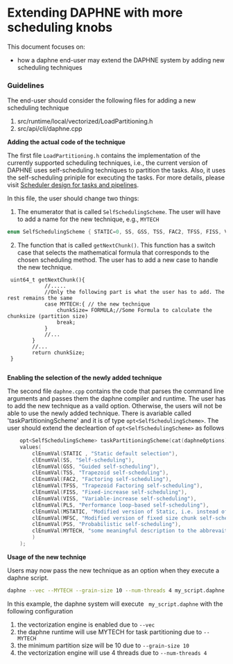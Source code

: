 <!--
Copyright 2021 The DAPHNE Consortium

Licensed under the Apache License, Version 2.0 (the "License");
you may not use this file except in compliance with the License.
You may obtain a copy of the License at

    http://www.apache.org/licenses/LICENSE-2.0

Unless required by applicable law or agreed to in writing, software
distributed under the License is distributed on an "AS IS" BASIS,
WITHOUT WARRANTIES OR CONDITIONS OF ANY KIND, either express or implied.
See the License for the specific language governing permissions and
limitations under the License.
-->

# Extending DAPHNE with more scheduling knobs

This document focuses on:
- how a daphne end-user may extend the DAPHNE system by adding new scheduling techniques

### Guidelines

The end-user should consider the following files for adding a new scheduling technique
1. src/runtime/local/vectorized/LoadPartitioning.h
2. src/api/cli/daphne.cpp

**Adding the actual code of the technique**

The first file `LoadPartitioning.h` contains the implementation of the currently supported scheduling techniques, i.e., the current version of DAPHNE uses self-scheduling techniques to partition the tasks. Also, it uses the self-scheduling priniple for executing the tasks. 
For more details, please visit [Scheduler design for tasks and pipelines](https://daphne-eu.eu/wp-content/uploads/2021/11/Deliverable-5.1-fin.pdf).

In this file, the user should change two things:
1. The enumerator that is called `SelfSchedulingScheme`. The user will have to add a name for the new technique, e.g., `MYTECH`

```c++
enum SelfSchedulingScheme { STATIC=0, SS, GSS, TSS, FAC2, TFSS, FISS, VISS, PLS, MSTATIC, MFSC, PSS, MYTECH };
```

2. The function that is called `getNextChunk()`. This function has a switch case that selects the mathematical formula that corresponds to the chosen scheduling method. The user has to add a new case to handle the new technique.

```c+++
 uint64_t getNextChunk(){  
            //.....
            //Only the following part is what the user has to add. The rest remains the same
            case MYTECH:{ // the new technique
                chunkSize= FORMULA;//Some Formula to calculate the chunksize (partition size)
                break; 
            }
            //...
        }
        //...
        return chunkSize;
 }
            
``` 
**Enabling the selection of the newly added technique**

The second file `daphne.cpp` contains the code that parses the command line arguments and passes them the daphne compiler and runtime. The user has to add the new technique as a vaild option. Otherwise, the users will not be able to use the newly added technique. 
There is avariable called 'taskPartitioningScheme' and it is of type `opt<SelfSchedulingScheme>`.
The user should extend the decleartion of `opt<SelfSchedulingScheme>` as follows
```c++
    opt<SelfSchedulingScheme> taskPartitioningScheme(cat(daphneOptions), desc("Choose task partitioning scheme:"),
    values(
        clEnumVal(STATIC , "Static default selection"),
        clEnumVal(SS, "Self-scheduling"),
        clEnumVal(GSS, "Guided self-scheduling"),
        clEnumVal(TSS, "Trapezoid self-scheduling"),
        clEnumVal(FAC2, "Factoring self-scheduling"),
        clEnumVal(TFSS, "Trapezoid Factoring self-scheduling"),
        clEnumVal(FISS, "Fixed-increase self-scheduling"),
        clEnumVal(VISS, "Variable-increase self-scheduling"),
        clEnumVal(PLS, "Performance loop-based self-scheduling"),
        clEnumVal(MSTATIC, "Modified version of Static, i.e. instead of n/p, it uses  n/(4*p) where n is number of tasks and p is number of threads"),
        clEnumVal(MFSC, "Modified version of fixed size chunk self-scheduling, i.e., MFSC does not require profiling information as FSC"),
        clEnumVal(PSS, "Probabilistic self-scheduling"),
        clEnumVal(MYTECH, "some meaningful description to the abbrevaition of the new technique")
        )   
    );
```

**Usage of the new techniqe**

Users may now pass the new technique as an option when they execute a daphne script.
```bash
daphne --vec --MYTECH --grain-size 10 --num-threads 4 my_script.daphne
```
In this example, the daphne system will execute ` my_script.daphne`  with the following configuration 
1. the vectorization engine is enabled due to `--vec`
2. the daphne runtime will use MYTECH for task partitioning due to `--MYTECH`
3. the minimum partition size will be 10 due to `--grain-size 10 ` 
4. the vectorization engine will use 4 threads due to `--num-threads 4` 
